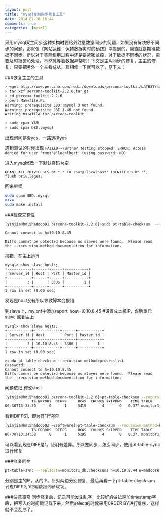 ```yaml
---
layout: post
title: "mysql复制同步修复工具"
date: 2014-07-10 16:44
comments: true
categories: [mysql]
---
```


采用mysql双主同步这种架构时要格外注意数据同步的问题，如果没有解决好不同步的问题，那就像《网站运维：保持数据实时的秘技》中提到的，简直就是期待数据不同步。所以对于实际使用过程中还是要紧密监控，对于数据不同步的状况，需要及时报警和处理，不然就等着数据异常吧！下文是主从同步的修复，主主的修复，只要把另外一个主看成从，互相修一下就可以了，见下文：

<!--more-->

###恢复主主的工具

```bash
> wget http://www.percona.com/redir/downloads/percona-toolkit/LATEST/tarball/percona-toolkit-2.2.10.tar.gz 
> tar xzf percona-toolkit-2.2.6.tar.gz
> cd percona-toolkit-2.2.6
> perl Makefile.PL
Warning: prerequisite DBD::mysql 3 not found.
Warning: prerequisite DBI 1.46 not found.
Writing Makefile for percona-toolkit

> sudo cpan YAML
> sudo cpan DBD::mysql
```

出现询问是否yes，一路选择yes


遇到测试的时候出现
` FAILED--Further testing stopped: ERROR: Access denied for user 'root'@'localhost' (using password: NO) `

进入mysql修改一下默认密码为空

```mysql
GRANT ALL PRIVILEGES ON *.* TO root@'localhost' IDENTIFIED BY '';
flush privileges;
```

回来继续

```bash
sudo cpan DBD::mysql
make
sudo make install
```

###检查完整性

```bash
[yinjia@hm15hadoop01 percona-toolkit-2.2.6]>sudo pt-table-checksum  --recursion-method=processlist
```

` Cannot connect to h=10.10.8.45 `

` Diffs cannot be detected because no slaves were found.  Please read the --recursion-method documentation for information. `


报错，在主上运行

```
mysql> show slave hosts;
+-----------+------+------+-----------+
| Server_id | Host | Port | Master_id |
+-----------+------+------+-----------+
|         2 |      | 3306 |         1 |
+-----------+------+------+-----------+
1 row in set (0.00 sec)
```

发现是host没有所以导致脚本会报错

到slave上，my.cnf中添加report_host=10.10.8.45 #设置成本机IP，然后重启slave
回到主上

```
mysql> show slave hosts;
+-----------+------------+------+-----------+
| Server_id | Host       | Port | Master_id |
+-----------+------------+------+-----------+
|         2 | 10.10.8.45 | 3306 |         1 |
+-----------+------------+------+-----------+
1 row in set (0.00 sec)

>sudo pt-table-checksum --recursion-method=processlist
Password:
Cannot connect to h=10.10.8.45
Diffs cannot be detected because no slaves were found.  Please read the --recursion-method documentation for information.
```

问题依旧,修改shell

```bash
[yinjia@hm15hadoop01 percona-toolkit-2.2.6]>pt-table-checksum --recursion-method=hosts --no-check-binlog-format --nocheck-replication-filters --replicate=monitor1_db.checksums --databases=monitor1_db --tables=httplog_status h=10.10.8.45,u=madcore,p=madcore,P=3306
            TS ERRORS  DIFFS     ROWS  CHUNKS SKIPPED    TIME TABLE
06-30T13:33:50      0      1     5415       4       0   0.377 monitor1_db.httplog_status
```

看到DIFFS1，即为有1行差异

```bash
[yinjia@hm15hadoop02 ~/software]>pt-table-checksum --recursion-method=hosts --no-check-binlog-format --nocheck-replication-filters --replicate=monitor1_db.checksums --databases=monitor1_db --tables=httplog_status h=10.10.8.44,u=madcore,p=madcore,P=3306
            TS ERRORS  DIFFS     ROWS  CHUNKS SKIPPED    TIME TABLE
06-30T13:34:58      0      1     5395       4       0   0.371 monitor1_db.httplog_status
```

可以看到现在DIFF是1，证明有差异。所以要同步，怎么同步，使用pt-table-sync进行修复

###修复同步

```bash
pt-table-sync --replicate=monitor1_db.checksums h=10.10.8.44,u=madcore,p=madcore h=10.10.8.45,u=madcore,p=madcore --print --execute
```

分别是主的IP，从的IP。针对两边分别修复，最后再看一下pt-table-checksum 发现DIFF为0证明数据同步成功。


###注意事项
同步修复后，记录可能发生乱序，比较好的做法是加timestamp字段，把写入的时间戳记载下来，然后select的时候采用ORDER BY进行排序，这样就不会乱序了。



